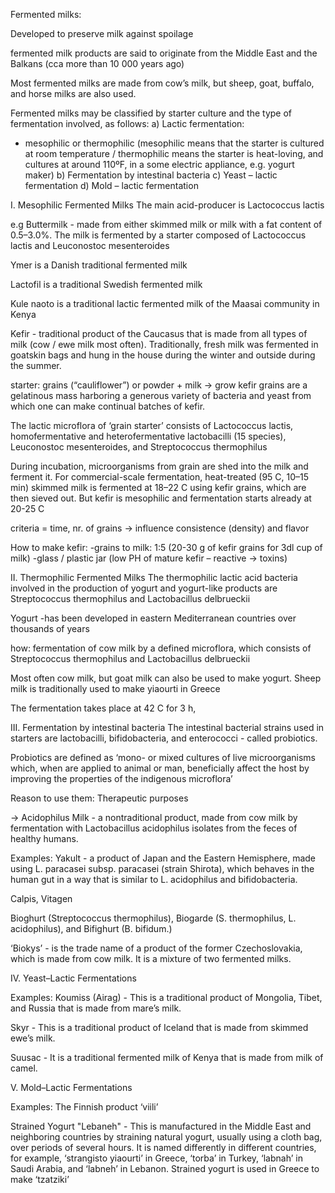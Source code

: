 Fermented milks:

Developed to preserve milk against spoilage

fermented milk products are said to originate from the Middle East and the Balkans (cca more than 10 000
years ago)

Most fermented milks are made from cow’s milk, but sheep, goat, buffalo, and horse
milks are also used.

Fermented milks may be classified by starter culture and the type of fermentation involved, as follows:
a) Lactic fermentation:
- mesophilic or thermophilic (mesophilic means that the starter is cultured at room temperature / thermophilic means the 
starter is heat-loving, and cultures at around 110ºF, in a some electric appliance, e.g. yogurt maker)
b) Fermentation by intestinal bacteria
c) Yeast – lactic fermentation
d) Mold – lactic fermentation

I. Mesophilic Fermented Milks
The main acid-producer is Lactococcus lactis

e.g
Buttermilk - made from either skimmed milk or milk with a fat content of 0.5–3.0%. The milk is fermented by a starter composed of Lactococcus lactis and Leuconostoc mesenteroides

Ymer is a Danish traditional fermented milk

Lactofil is a traditional Swedish fermented milk

Kule naoto is a traditional lactic fermented milk of the Maasai community in Kenya

Kefir - traditional product of the Caucasus that is made from all types of milk (cow / ewe milk most often). 
Traditionally, fresh milk was fermented in goatskin bags and hung in the house during the winter and outside during the summer.

starter: grains (“cauliflower”) or powder + milk -> grow kefir
grains are a gelatinous mass harboring a generous variety of bacteria and yeast from which one can make continual 
batches of kefir.

The lactic microflora of ‘grain starter’ consists of Lactococcus lactis, homofermentative and heterofermentative 
lactobacilli (15 species), Leuconostoc mesenteroides, and Streptococcus thermophilus

During incubation, microorganisms from grain are shed into the milk and ferment it. For
commercial-scale fermentation, heat-treated (95 C, 10–15 min) skimmed milk is fermented at 18–22 C using kefir grains, 
which are then sieved out.
But kefir is mesophilic and fermentation starts already at 20-25 C

criteria = time, nr. of grains -> influence consistence (density) and flavor

How to make kefir:
-grains to milk: 1:5 (20-30 g of kefir grains for 3dl cup of milk)
-glass / plastic jar (low PH of mature kefir – reactive -> toxins)


II. Thermophilic Fermented Milks
The thermophilic lactic acid bacteria involved in the production of yogurt and yogurt-like products are Streptococcus thermophilus and Lactobacillus delbrueckii

Yogurt
-has been developed in eastern Mediterranean countries over thousands of years

how: fermentation of cow milk by a defined microflora, which consists of Streptococcus thermophilus and Lactobacillus delbrueckii

Most often cow milk, but goat milk can also be used to make yogurt.
Sheep milk is traditionally used to make yiaourti in Greece

The fermentation takes place at 42 C for 3 h,

III. Fermentation by intestinal bacteria
The intestinal bacterial strains used in starters are lactobacilli, bifidobacteria, and enterococci - called probiotics.

Probiotics are defined as ‘mono- or mixed cultures of live microorganisms which, when are applied to animal or man, 
beneficially affect the host by improving the properties of the indigenous microflora’

Reason to use them: Therapeutic purposes

-> Acidophilus Milk - a nontraditional product, made from cow milk by fermentation with Lactobacillus acidophilus isolates from the feces of healthy humans.

Examples:
Yakult - a product of Japan and the Eastern Hemisphere, made using L. paracasei subsp. paracasei (strain Shirota), 
which behaves in the human gut in a way that is similar to L. acidophilus and bifidobacteria.

Calpis, Vitagen

Bioghurt (Streptococcus thermophilus), Biogarde (S. thermophilus, L. acidophilus), and Bifighurt (B. bifidum.)

‘Biokys’ - is the trade name of a product of the former Czechoslovakia, which is made from cow milk. 
It is a mixture of two fermented milks.

IV. Yeast–Lactic Fermentations

Examples:
Koumiss (Airag) - This is a traditional product of Mongolia, Tibet, and Russia that is made from mare’s milk.

Skyr - This is a traditional product of Iceland that is made from skimmed ewe’s milk.

Suusac - It is a traditional fermented milk of Kenya that is made from milk of camel.

V. Mold–Lactic Fermentations

Examples:
The Finnish product ‘viili’

Strained Yogurt "Lebaneh" - This is manufactured in the Middle East and neighboring countries by straining natural yogurt, 
usually using a cloth bag, over periods of several hours. It is named differently in different countries, for example, 
‘strangisto yiaourti’ in Greece, ‘torba’ in Turkey, ‘labnah’ in Saudi Arabia, and ‘labneh’ in Lebanon. 
Strained yogurt is used in Greece to make ‘tzatziki’
